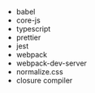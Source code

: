 * babel
* core-js
* typescript
* prettier
* jest
* webpack
* webpack-dev-server
* normalize.css
* closure compiler
